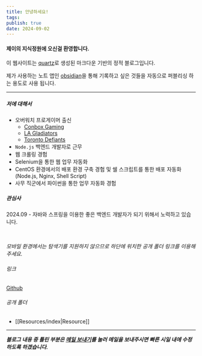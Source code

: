 ```yaml
---
title: 안녕하세요!
tags: 
publish: true
date: 2024-09-02
---
```


#### 제이의 지식정원에 오신걸 환영합니다.

이 웹사이트는 [quartz](https://quartz.jzhao.xyz)로 생성된 마크다운 기반의 정적 블로그입니다.

제가 사용하는 노트 앱인 [obsidian](https://obsidian.md)을 통해 기록하고 싶은 것들을 자동으로 퍼블리싱 하는 용도로 사용 됩니다.

---
##### 저에 대해서

- 오버워치 프로게이머 출신 
	- [Conbox Gaming](https://liquipedia.net/overwatch/CONBOX)
	- [LA Gladiators](https://liquipedia.net/overwatch/Los_Angeles_Gladiators)
	- [Toronto Defiants](https://liquipedia.net/overwatch/Toronto_Defiant)
- `Node.js` 백엔드 개발자로 근무
- 웹 크롤링 경험
- Selenium을 통한 웹 업무 자동화
- CentOS 환경에서의 배포 환경 구축 경험 및 쉘 스크립트를 통한 배포 자동화 (Node.js, Nginx, Shell Script)
- 사무 직군에서 파이썬을 통한 업무 자동화 경험

##### 관심사
2024.09 - 자바와 스프링을 이용한 좋은 백엔드 개발자가 되기 위해서 노력하고 있습니다.

<br>

_모바일 환경에서는 탐색기를 지원하지 않으므로 하단에 위치한 공개 폴더 링크를 이용해주세요._
###### 링크
[Github](https://github.com/choiexe1)

###### 공개 폴더
- [[Resources/index|Resource]]

---

___블로그 내용 중 틀린 부분은 [메일 보내기](mailto:choiexe1@gmail.com)를 눌러 메일을 보내주시면 빠른 시일 내에 수정하도록 하겠습니다.___